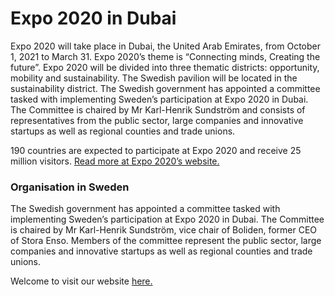 # Expo 2020 in Dubai

Expo 2020 will take place in Dubai, the United Arab Emirates, from October 1, 2021 to March 31. Expo 2020’s theme is “Connecting minds, Creating the future”. Expo 2020 will be divided into three thematic districts: opportunity, mobility and sustainability. The Swedish pavilion will be located in the sustainability district. The Swedish government has appointed a committee tasked with implementing Sweden’s participation at Expo 2020 in Dubai. The Committee is chaired by Mr Karl-Henrik Sundström and consists of representatives from the public sector, large companies and innovative startups as well as regional counties and trade unions.

190 countries are expected to participate at Expo 2020 and receive 25 million visitors. [Read more at Expo 2020’s website.](https://www.expo2020dubai.com/)

### Organisation in Sweden

The Swedish government has appointed a committee tasked with implementing Sweden’s participation at Expo 2020 in Dubai. The Committee is chaired by Mr Karl-Henrik Sundström, vice chair of Boliden, former CEO of Stora Enso. Members of the committee represent the public sector, large companies and innovative startups as well as regional counties and trade unions.

Welcome to visit our website [here.](https://expo2020.se/ "here")
